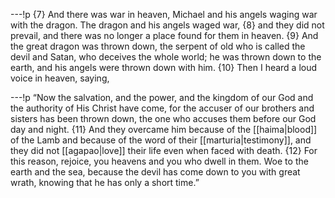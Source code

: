 ---!p
{7} And there was war in heaven, Michael and his angels waging war with the dragon. The dragon and his angels waged war, {8} and they did not prevail, and there was no longer a place found for them in heaven. {9} And the great dragon was thrown down, the serpent of old who is called the devil and Satan, who deceives the whole world; he was thrown down to the earth, and his angels were thrown down with him. {10} Then I heard a loud voice in heaven, saying,

---!p
“Now the salvation, and the power, and the kingdom of our God and the authority of His Christ have come, for the accuser of our brothers and sisters has been thrown down, the one who accuses them before our God day and night. {11} And they overcame him because of the [[haima|blood]] of the Lamb and because of the word of their [[marturia|testimony]], and they did not [[agapao|love]] their life even when faced with death. {12} For this reason, rejoice, you heavens and you who dwell in them. Woe to the earth and the sea, because the devil has come down to you with great wrath, knowing that he has only a short time.”
